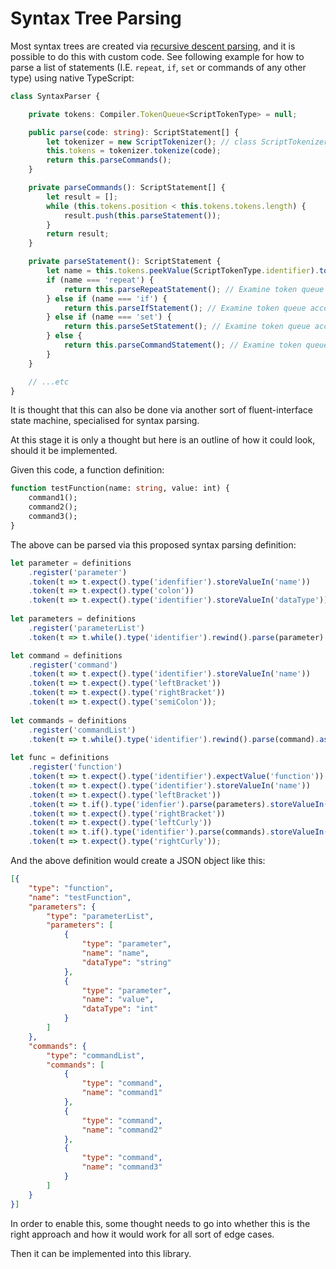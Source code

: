 # Syntax Tree Parsing

Most syntax trees are created via [recursive descent parsing](https://en.wikipedia.org/wiki/Recursive_descent_parser), and it is possible to do this with custom code. See following example for how to parse a list of statements (I.E. `repeat`, `if`, `set` or commands of any other type) using native TypeScript:

```typescript
class SyntaxParser {

    private tokens: Compiler.TokenQueue<ScriptTokenType> = null;

	public parse(code: string): ScriptStatement[] {
	    let tokenizer = new ScriptTokenizer(); // class ScriptTokenizer extends Compiler.Tokenizer<ScriptTokenType> { ... }
	    this.tokens = tokenizer.tokenize(code);
	    return this.parseCommands();
	}

	private parseCommands(): ScriptStatement[] {
	    let result = [];
	    while (this.tokens.position < this.tokens.tokens.length) {
	        result.push(this.parseStatement());
	    }
	    return result;
	}

	private parseStatement(): ScriptStatement {
	    let name = this.tokens.peekValue(ScriptTokenType.identifier).toLowerCase();
	    if (name === 'repeat') {
	        return this.parseRepeatStatement(); // Examine token queue according to how a repeat statement should look like
	    } else if (name === 'if') {
	        return this.parseIfStatement(); // Examine token queue according to how an if statement should look like
	    } else if (name === 'set') {
	        return this.parseSetStatement(); // Examine token queue according to how a set statement should look like
	    } else {
	        return this.parseCommandStatement(); // Examine token queue according to how a command statement should look like
	    }
	}

	// ...etc
}
```

It is thought that this can also be done via another sort of fluent-interface state machine, specialised for syntax parsing.

At this stage it is only a thought but here is an outline of how it could look, should it be implemented.

Given this code, a function definition:

```vb
function testFunction(name: string, value: int) {
	command1();
	command2();
	command3();
}
```

The above can be parsed via this proposed syntax parsing definition:

```typescript
let parameter = definitions
	.register('parameter')
	.token(t => t.expect().type('idenfifier').storeValueIn('name'))
	.token(t => t.expect().type('colon'))
	.token(t => t.expect().type('identifier').storeValueIn('dataType'));
	
let parameters = definitions
	.register('parameterList')
	.token(t => t.while().type('identifier').rewind().parse(parameter).asList('parameters'));

let command = definitions
	.register('command')
	.token(t => t.expect().type('identifier').storeValueIn('name'))
	.token(t => t.expect().type('leftBracket'))
	.token(t => t.expect().type('rightBracket'))
	.token(t => t.expect().type('semiColon'));
	
let commands = definitions
	.register('commandList')
	.token(t => t.while().type('identifier').rewind().parse(command).asList('commands'));
	
let func = definitions
	.register('function')
	.token(t => t.expect().type('identifier').expectValue('function'))
	.token(t => t.expect().type('identifier').storeValueIn('name'))
	.token(t => t.expect().type('leftBracket'))
	.token(t => t.if().type('idenfier').parse(parameters).storeValueIn('parameters'))
	.token(t => t.expect().type('rightBracket'))
	.token(t => t.expect().type('leftCurly'))
	.token(t => t.if().type('identifier').parse(commands).storeValueIn('commands'))
	.token(t => t.expect().type('rightCurly'));
```

And the above definition would create a JSON object like this:

```json
[{
	"type": "function",
	"name": "testFunction",
	"parameters": {
		"type": "parameterList",
		"parameters": [
			{
				"type": "parameter",
				"name": "name",
				"dataType": "string"
			},
			{
				"type": "parameter",
				"name": "value",
				"dataType": "int"
			}
		]
	},
	"commands": {
		"type": "commandList",
		"commands": [
			{
				"type": "command",
				"name": "command1"
			},
			{
				"type": "command",
				"name": "command2"
			},
			{
				"type": "command",
				"name": "command3"
			}
		]
	}
}]
```

In order to enable this, some thought needs to go into whether this is the right approach and how it would work for all sort of edge cases.

Then it can be implemented into this library.